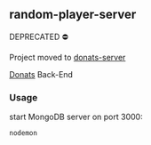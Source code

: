 random-player-server
---

DEPRECATED ⛔️ 

Project moved to [donats-server](https://github.com/specialgee/donats-server) 

[Donats](https://github.com/specialgee/donats) Back-End

### Usage

start MongoDB server on port 3000:

```bash
nodemon
```
